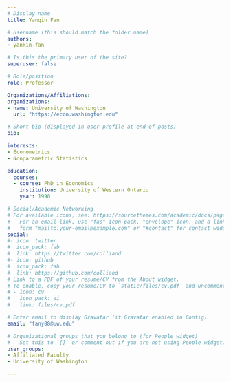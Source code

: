 ```yaml
---
# Display name
title: Yanqin Fan

# Username (this should match the folder name)
authors:
- yankin-fan

# Is this the primary user of the site?
superuser: false

# Role/position
role: Professor

Organizations/Affiliations:
organizations:
- name: University of Washington
  url: "https://econ.washington.edu"

# Short bio (displayed in user profile at end of posts)
bio:

interests:
- Econometrics
- Nonparametric Statistics

education:
  courses:
  - course: PhD in Economics
    institution: University of Western Ontario
    year: 1990

# Social/Academic Networking
# For available icons, see: https://sourcethemes.com/academic/docs/page-builder/#icons
#   For an email link, use "fas" icon pack, "envelope" icon, and a link in the
#   form "mailto:your-email@example.com" or "#contact" for contact widget.
social:
#- icon: twitter
#  icon_pack: fab
#  link: https://twitter.com/colliand
#- icon: github
#  icon_pack: fab
#  link: https://github.com/colliand
# Link to a PDF of your resume/CV from the About widget.
# To enable, copy your resume/CV to `static/files/cv.pdf` and uncomment the lines below.
# - icon: cv
#   icon_pack: ai
#   link: files/cv.pdf

# Enter email to display Gravatar (if Gravatar enabled in Config)
email: "fany88@uw.edu"

# Organizational groups that you belong to (for People widget)
#   Set this to `[]` or comment out if you are not using People widget.
user_groups:
- Affiliated Faculty
- University of Washington

---
```

